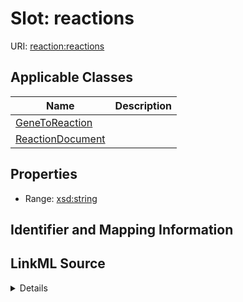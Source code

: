 # Slot: reactions

URI: [reaction:reactions](http://w3id.org/ontogpt/reaction/reactions)



<!-- no inheritance hierarchy -->




## Applicable Classes

| Name | Description |
| --- | --- |
[GeneToReaction](GeneToReaction.md) | 
[ReactionDocument](ReactionDocument.md) | 






## Properties

* Range: [xsd:string](xsd:string)







## Identifier and Mapping Information








## LinkML Source

<details>
```yaml
name: reactions
alias: reactions
domain_of:
- GeneToReaction
- ReactionDocument
range: string

```
</details>